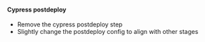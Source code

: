 #### Cypress postdeploy
- Remove the cypress postdeploy step
- Slightly change the postdeploy config to align with other stages
